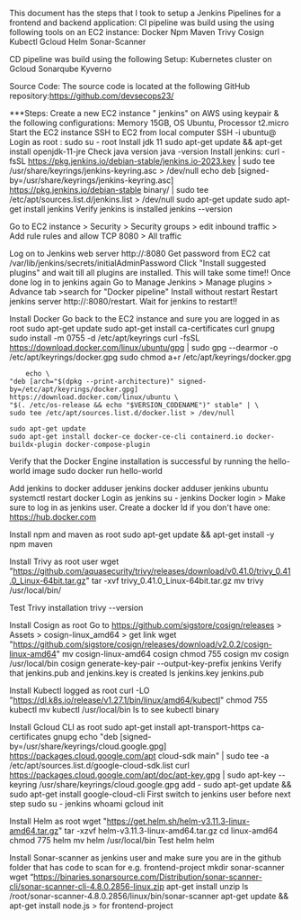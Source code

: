 This document has the steps that I took to setup a Jenkins Pipelines for a frontend and backend application:
CI pipeline was build using the using following tools on an EC2 instance:
	Docker
	Npm
	Maven
	Trivy
	Cosign
	Kubectl
	Gcloud
	Helm
	Sonar-Scanner

CD pipeline was build using the following Setup:
	Kubernetes cluster on Gcloud
	Sonarqube 
	Kyverno


Source Code:
The source code is located at the following GitHub repository:https://github.com/devsecops23/
	
***Steps:
Create a new EC2 instance " jenkins" on AWS using keypair & the following configurations: Memory 15GB, OS Ubuntu, Processor t2.micro
Start the EC2 instance
SSH to EC2 from local computer
	SSH -i <pemfile> ubuntu@<ipaddress of EC2>
Login as root : 
    sudo su - root 
Install jdk 11
	sudo apt-get update && apt-get install openjdk-11-jre
Check java version
	java -version
Install jenkins: 
		curl -fsSL https://pkg.jenkins.io/debian-stable/jenkins.io-2023.key | sudo tee \
		/usr/share/keyrings/jenkins-keyring.asc > /dev/null
		echo deb [signed-by=/usr/share/keyrings/jenkins-keyring.asc] \
		https://pkg.jenkins.io/debian-stable binary/ | sudo tee \
		/etc/apt/sources.list.d/jenkins.list > /dev/null
		sudo apt-get update
		sudo apt-get install jenkins
Verify jenkins is installed
		jenkins --version

Go to EC2 instance > Security > Security groups > edit inbound traffic > Add rule rules and allow TCP 8080 > All traffic

Log on to Jenkins web server
	http://<ec2-instance-public-ip>:8080
Get password from EC2
	cat /var/lib/jenkins/secrets/initialAdminPassword
Click "Install suggested plugins" and wait till all plugins are installed. This will take some time!!
Once done log in to jenkins again 
Go to Manage Jenkins > Manage plugins > Advance tab >search for "Docker pipeline"
Install without restart
Restart jenkins server
	http://<ec2-instance-public-ip>:8080/restart. Wait for jenkins to restart!!

Install Docker 
Go back to the EC2 instance and sure you are logged in as root
	sudo apt-get update
	sudo apt-get install ca-certificates curl gnupg
	sudo install -m 0755 -d /etc/apt/keyrings
	curl -fsSL https://download.docker.com/linux/ubuntu/gpg | sudo gpg --dearmor -o /etc/apt/keyrings/docker.gpg
	sudo chmod a+r /etc/apt/keyrings/docker.gpg

		echo \
	"deb [arch="$(dpkg --print-architecture)" signed-by=/etc/apt/keyrings/docker.gpg] https://download.docker.com/linux/ubuntu \
	"$(. /etc/os-release && echo "$VERSION_CODENAME")" stable" | \
	sudo tee /etc/apt/sources.list.d/docker.list > /dev/null

  	sudo apt-get update
	sudo apt-get install docker-ce docker-ce-cli containerd.io docker-buildx-plugin docker-compose-plugin

Verify that the Docker Engine installation is successful by running the hello-world image
	sudo docker run hello-world

Add jenkins to docker
	adduser jenkins docker
	adduser jenkins ubuntu
	systemctl restart docker
Login as jenkins 
	su - jenkins
	Docker login > Make sure to log in as jenkins user.  Create a docker Id if you don't have one: https://hub.docker.com

Install npm and maven as root
 	sudo apt-get update && apt-get install -y npm maven

Install Trivy as root user
	 wget "https://github.com/aquasecurity/trivy/releases/download/v0.41.0/trivy_0.41.0_Linux-64bit.tar.gz"
	 tar -xvf trivy_0.41.0_Linux-64bit.tar.gz
	 mv trivy /usr/local/bin/
	 
Test Trivy installation
	trivy --version

Install Cosign as root 
Go to https://github.com/sigstore/cosign/releases > Assets > cosign-linux_amd64 > get link
	wget "https://github.com/sigstore/cosign/releases/download/v2.0.2/cosign-linux-amd64"
	mv cosign-linux-amd64 cosign
	chmod 755 cosign
	mv cosign /usr/local/bin
	cosign generate-key-pair --output-key-prefix jenkins
Verify that jenkins.pub and jenkins.key is created
	ls jenkins.key jenkins.pub 

Install Kubectl logged as root
	curl -LO "https://dl.k8s.io/release/v1.27.1/bin/linux/amd64/kubectl"
	chmod 755 kubectl
	mv kubectl  /usr/local/bin
	ls to see kubectl binary

Install Gcloud CLI as root
	sudo apt-get install apt-transport-https ca-certificates gnupg
	echo "deb [signed-by=/usr/share/keyrings/cloud.google.gpg] https://packages.cloud.google.com/apt cloud-sdk main" | sudo tee -a /etc/apt/sources.list.d/google-cloud-sdk.list
	curl https://packages.cloud.google.com/apt/doc/apt-key.gpg | sudo apt-key --keyring /usr/share/keyrings/cloud.google.gpg add -
	sudo apt-get update && sudo apt-get install google-cloud-cli
First switch to jenkins user before next step
	sudo su - jenkins
	whoami
	gcloud init

Install Helm as root
	wget "https://get.helm.sh/helm-v3.11.3-linux-amd64.tar.gz"
	tar -xzvf helm-v3.11.3-linux-amd64.tar.gz
	cd linux-amd64
	chmod 775 helm
	mv helm /usr/local/bin
Test helm
	helm

Install Sonar-scanner as jenkins user and make sure you are in the github folder that has code to scan for e.g. frontend-project
	mkdir sonar-scanner
	wget “https://binaries.sonarsource.com/Distribution/sonar-scanner-cli/sonar-scanner-cli-4.8.0.2856-linux.zip
	apt-get install unzip
	ls /root/sonar-scanner-4.8.0.2856/linux/bin/sonar-scanner
	 apt-get update && apt-get install node.js > for frontend-project






